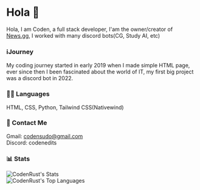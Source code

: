 
# Hola 👋

Hola, I am Coden, a full stack developer, I'am the owner/creator of [News.gg](https://github.com/Newsgg), I worked with many discord bots(CG, Study AI, etc)




### ℹ️Journey
My coding journey started in early 2019 when I made simple HTML page, ever since then I been fascinated about the world of IT, my first big project was a discord bot in 2022.


### 👨‍💻 Languages
HTML, CSS, Python, Tailwind CSS(Nativewind)

### 📧 Contact Me

Gmail: codensudo@gmail.com  
Discord: codenedits

### 📊 Stats
![CodenRust's Stats](https://github-readme-stats.vercel.app/api?username=CodenRust&theme=tokyonight&show_icons=true&hide_border=false&count_private=true)           
![CodenRust's Top Languages](https://github-readme-stats.vercel.app/api/top-langs/?username=CodenRust&theme=tokyonight&show_icons=true&hide_border=false&layout=compact)


